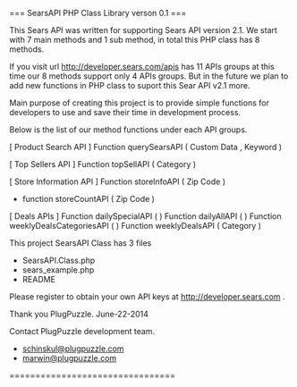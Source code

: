 === SearsAPI PHP Class Library verson 0.1 ===

This Sears API was written for supporting Sears API version 2.1.
We start with 7 main methods and 1 sub method, in total this
PHP class has 8 methods.

If you visit url http://developer.sears.com/apis has 11 APIs groups
at this time our 8 methods support only 4 APIs groups.
But in the future we plan to add new functions in PHP class
to suport this Sear API v2.1 more.

Main purpose of creating this project is to provide simple functions
for developers to use and save their time in development process.

Below is the list of our method
functions under each API groups.

[ Product Search API ]
Function querySearsAPI ( Custom Data , Keyword )


[ Top Sellers API ]
Function topSellAPI ( Category )


[ Store Information API ]
Function storeInfoAPI ( Zip Code )
- function storeCountAPI ( Zip Code )


[ Deals APIs ]
Function dailySpecialAPI ( )
Function dailyAllAPI ( )
Function weeklyDealsCategoriesAPI ( )
Function weeklyDealsAPI ( Category )


This project SearsAPI Class has 3 files
- SearsAPI.Class.php
- sears_example.php
- README

Please register to obtain your own API keys at http://developer.sears.com .



Thank you
PlugPuzzle.
June-22-2014


Contact PlugPuzzle development team.
- schinskul@plugpuzzle.com
- marwin@plugpuzzle.com

================================



